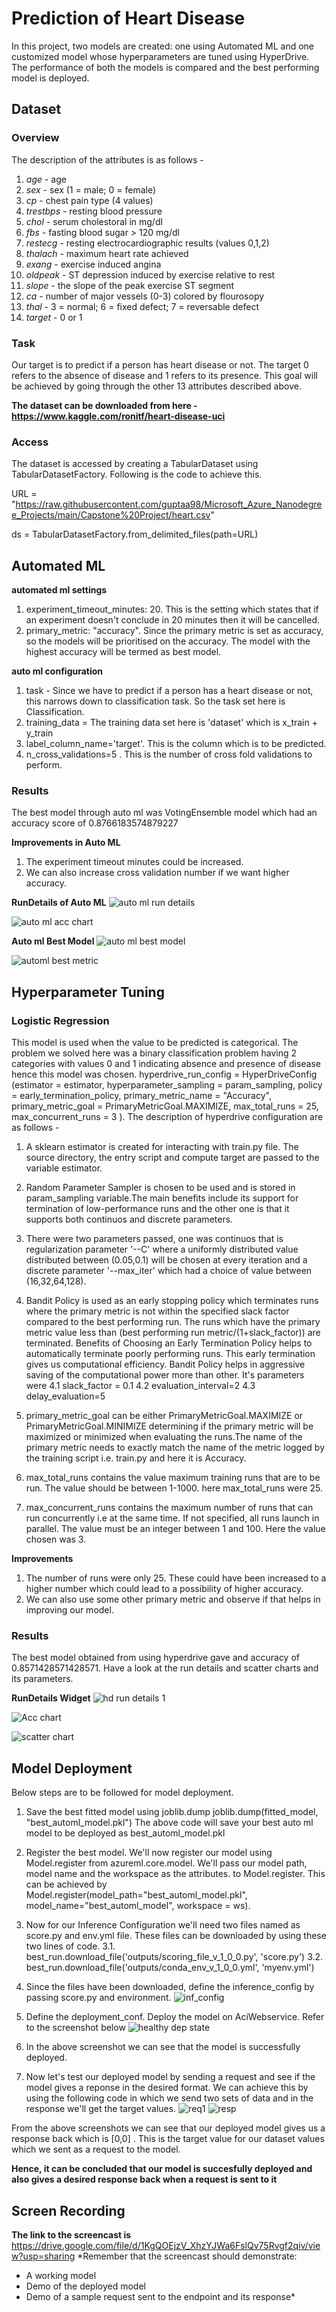 # Prediction of Heart Disease

In this project, two models are created: one using Automated ML and one customized model whose hyperparameters are tuned using HyperDrive. The performance of both the models is compared and the best performing model is deployed.

## Dataset

### Overview
The description of the attributes is as follows - 
1. *age* -  age
2. *sex* - sex (1 = male; 0 = female)
3. *cp* - chest pain type (4 values)
4. *trestbps* - resting blood pressure
5. *chol* - serum cholestoral in mg/dl
6. *fbs* - fasting blood sugar > 120 mg/dl
7. *restecg* - resting electrocardiographic results (values 0,1,2)
8. *thalach* - maximum heart rate achieved
9. *exang* - exercise induced angina
10. *oldpeak* - ST depression induced by exercise relative to rest 
11. *slope* - the slope of the peak exercise ST segment 
12. *ca* - number of major vessels (0-3) colored by flourosopy
13. *thal* - 3 = normal; 6 = fixed defect; 7 = reversable defect
14. *target* - 0 or 1

### Task
Our target is to predict if a person has heart disease or not. The target 0 refers to the absence of disease and 1 refers to its presence.
This goal will be achieved by going through the other 13 attributes described above. 

**The dataset can be downloaded from here - https://www.kaggle.com/ronitf/heart-disease-uci**

### Access
The dataset is accessed by creating a TabularDataset using TabularDatasetFactory.
Following is the code to achieve this.

URL = "https://raw.githubusercontent.com/guptaa98/Microsoft_Azure_Nanodegree_Projects/main/Capstone%20Project/heart.csv"

ds = TabularDatasetFactory.from_delimited_files(path=URL)

## Automated ML

**automated ml settings** 
1. experiment_timeout_minutes: 20. This is the setting which states that if an experiment doesn't conclude in 20 minutes then it will be cancelled.
2. primary_metric: "accuracy". Since the primary metric is set as accuracy, so the models will be prioritised on the accuracy. The model with the highest accuracy will be termed as best model.

**auto ml configuration**
1. task - Since we have to predict if a person has a heart disease or not, this narrows down to classification task. So the task set here is Classification.
2. training_data = The training data set here is 'dataset' which is x_train + y_train
3. label_column_name='target'. This is the column which is to be predicted.
4. n_cross_validations=5 . This is the number of cross fold validations to perform. 
 
### Results
The best model through auto ml was VotingEnsemble model which had an accuracy score of 0.8766183574879227

**Improvements in Auto ML**
1. The experiment timeout minutes could be increased.
2. We can also increase cross validation number if we want higher accuracy.

**RunDetails of Auto ML**
![auto ml run details](https://user-images.githubusercontent.com/46073909/105363854-7fefd680-5c22-11eb-8e15-7df35bf0bce5.png)

![auto ml acc chart](https://user-images.githubusercontent.com/46073909/105363847-7e261300-5c22-11eb-8c16-b0475a37adc1.png)

**Auto ml Best Model**
![auto ml best model](https://user-images.githubusercontent.com/46073909/105365030-d90c3a00-5c23-11eb-828b-e97b3fa5a53b.png)


![automl best metric](https://user-images.githubusercontent.com/46073909/105363858-80886d00-5c22-11eb-893b-070bdd62195f.png)

## Hyperparameter Tuning
### Logistic Regression
This model is used when the value to be predicted is categorical. The problem we solved here was a binary classification problem having 2 categories with values 0 and 1 indicating absence and presence of disease hence this model was chosen.
hyperdrive_run_config = HyperDriveConfig (estimator = estimator,
                             hyperparameter_sampling = param_sampling,
                             policy = early_termination_policy,
                             primary_metric_name = "Accuracy",
                             primary_metric_goal = PrimaryMetricGoal.MAXIMIZE,
                             max_total_runs = 25,
                             max_concurrent_runs = 3
                             ).
The description of hyperdrive configuration are as follows -
1. A sklearn estimator is created for interacting with train.py file. The source directory, the entry script and compute target are passed to the variable estimator.

2. Random Parameter Sampler is chosen to be used and is stored in param_sampling variable.The main benefits include its support for termination of low-performance runs and the other one is that it supports both continuos and discrete parameters.

3. There were two parameters passed, one was continuos that is regularization parameter '--C' where a uniformly distributed value distributed between (0.05,0.1) will be chosen at every iteration and a discrete parameter '--max_iter' which had a choice of value between (16,32,64,128).

4. Bandit Policy is used as an early stopping policy which terminates runs where the primary metric is not within the specified slack factor compared to the best performing run. The runs which have the primary metric value less than (best performing run metric/(1+slack_factor)) are terminated. Benefits of Choosing an Early Termination Policy helps to automatically terminate poorly performing runs. This early termination gives us computational efficiency. Bandit Policy helps in aggressive saving of the computational power more than other.
It's parameters were
 4.1 slack_factor = 0.1
 4.2 evaluation_interval=2
 4.3 delay_evaluation=5 
5. primary_metric_goal can be either PrimaryMetricGoal.MAXIMIZE or PrimaryMetricGoal.MINIMIZE determining if the primary metric will be maximized or minimized when evaluating the runs.The name of the primary metric needs to exactly match the name of the metric logged by the training script i.e. train.py and here it is Accuracy.

6. max_total_runs contains the value maximum training runs that are to be run. The value should be between 1-1000. 
here max_total_runs were 25. 
7. max_concurrent_runs contains the maximum number of runs that can run concurrently i.e at the same time. If not specified, all runs launch in parallel. The value must be an integer between 1 and 100.
Here the value chosen was 3. 

**Improvements**
1. The number of runs were only 25. These could have been increased to a higher number which could lead to a possibility of higher accuracy.
2. We can also use some other primary metric and observe if that helps in improving our model.

### Results 
The best model obtained from using hyperdrive gave and accuracy of 0.8571428571428571. Have a look at the run details and scatter charts and its parameters.

**RunDetails Widget**
![hd run details 1](https://user-images.githubusercontent.com/46073909/105368137-36ee5100-5c27-11eb-9275-00c7c80a68e7.png)

![Acc chart ](https://user-images.githubusercontent.com/46073909/105368133-35bd2400-5c27-11eb-99f1-1adb44b5bc94.png)

![scatter chart](https://user-images.githubusercontent.com/46073909/105368139-381f7e00-5c27-11eb-87d9-5ce7dab355cc.png)

## Model Deployment
Below steps are to be followed for model deployment.
1. Save the best fitted model using joblib.dump
joblib.dump(fitted_model, "best_automl_model.pkl") 
The above code will save your best auto ml model to be deployed as best_automl_model.pkl

2. Register the best model.
We'll now register our model using Model.register from azureml.core.model. We'll pass our model path, model name and the workspace as the attributes. to Model.register. This can be achieved by Model.register(model_path="best_automl_model.pkl", model_name="best_automl_model", workspace = ws).

3. Now for our Inference Configuration we'll need two files named as score.py and env.yml file. These files can be downloaded by using these two lines of code.
   3.1. best_run.download_file('outputs/scoring_file_v_1_0_0.py', 'score.py')
   3.2. best_run.download_file('outputs/conda_env_v_1_0_0.yml', 'myenv.yml')
3. Since the files have been downloaded, define the inference_config by passing score.py and environment.
![inf_config](https://user-images.githubusercontent.com/46073909/105370887-0f4cb800-5c2a-11eb-81cc-6a2c73046658.png)

4. Define the deployment_conf. Deploy the model on AciWebservice. Refer to the screenshot below 
![healthy dep state](https://user-images.githubusercontent.com/46073909/105371096-46bb6480-5c2a-11eb-9d56-a1c7dae40c40.png)

5. In the above screenshot we can see that the model is successfully deployed.

6. Now let's test our deployed model by sending a request and see if the model gives a reponse in the desired format. We can achieve this by using the following code in which we send two sets of data and in the response we'll get the target values.
![req1](https://user-images.githubusercontent.com/46073909/105372805-ffce6e80-5c2b-11eb-9e9a-4047453c52ab.png)
![resp](https://user-images.githubusercontent.com/46073909/105372814-00ff9b80-5c2c-11eb-85c6-b72350740040.png)

From the above screenshots we can see that our deployed model gives us a response back which is [0,0] . This is the target value for our dataset values which we sent as a request to the model. 

**Hence, it can be concluded that our model is succesfully deployed and also gives a desired response back when a request is sent to it** 

## Screen Recording
**The link to the screencast is**
https://drive.google.com/file/d/1KgQOEjzV_XhzYJWa6FslQv75Rvgf2qiv/view?usp=sharing
*Remember that the screencast should demonstrate:
- A working model
- Demo of the deployed  model
- Demo of a sample request sent to the endpoint and its response*
